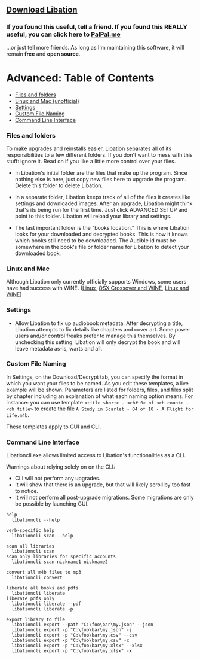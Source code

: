 ## [Download Libation](https://github.com/rmcrackan/Libation/releases/latest)

### If you found this useful, tell a friend. If you found this REALLY useful, you can click here to [PalPal.me](https://paypal.me/mcrackan?locale.x=en_us)
...or just tell more friends. As long as I'm maintaining this software, it will remain **free** and **open source**.



# Advanced: Table of Contents

- [Files and folders](#files-and-folders)
- [Linux and Mac (unofficial)](#linux-and-mac)
- [Settings](#settings)
- [Custom File Naming](#custom-file-naming)
- [Command Line Interface](#command-line-interface)



### Files and folders

To make upgrades and reinstalls easier, Libation separates all of its responsibilities to a few different folders. If you don't want to mess with this stuff: ignore it. Read on if you like a little more control over your files.

* In Libation's initial folder are the files that make up the program. Since nothing else is here, just copy new files here to upgrade the program. Delete this folder to delete Libation.

* In a separate folder, Libation keeps track of all of the files it creates like settings and downloaded images. After an upgrade, Libation might think that's its being run for the first time. Just click ADVANCED SETUP and point to this folder. Libation will reload your library and settings.

* The last important folder is the "books location." This is where Libation looks for your downloaded and decrypted books. This is how it knows which books still need to be downloaded. The Audible id must be somewhere in the book's file or folder name for Libation to detect your downloaded book.

### Linux and Mac

Although Libation only currently officially supports Windows, some users have had success with WINE. ([Linux](https://github.com/rmcrackan/Libation/issues/28#issuecomment-890594158), [OSX Crossover and WINE](https://github.com/rmcrackan/Libation/issues/150#issuecomment-1004918592), [Linux and WINE](https://github.com/rmcrackan/Libation/issues/28#issuecomment-1161111014))

### Settings

* Allow Libation to fix up audiobook metadata. After decrypting a title, Libation attempts to fix details like chapters and cover art. Some power users and/or control freaks prefer to manage this themselves. By unchecking this setting, Libation will only decrypt the book and will leave metadata as-is, warts and all.

### Custom File Naming

In Settings, on the Download/Decrypt tab, you can specify the format in which you want your files to be named. As you edit these templates, a live example will be shown. Parameters are listed for folders, files, and files split by chapter including an explanation of what each naming option means. For instance: you can use template `<title short> - <ch# 0> of <ch count> - <ch title>` to create the file `A Study in Scarlet - 04 of 10 - A Flight for Life.m4b`.

These templates apply to GUI and CLI.

### Command Line Interface

Libationcli.exe allows limited access to Libation's functionalities as a CLI.

Warnings about relying solely on on the CLI:
* CLI will not perform any upgrades.
* It will show that there is an upgrade, but that will likely scroll by too fast to notice.
* It will not perform all post-upgrade migrations. Some migrations are only be possible by launching GUI.

```
help
  libationcli --help
  
verb-specific help
  libationcli scan --help
  
scan all libraries
  libationcli scan
scan only libraries for specific accounts
  libationcli scan nickname1 nickname2
  
convert all m4b files to mp3
  libationcli convert
  
liberate all books and pdfs
  libationcli liberate
liberate pdfs only
  libationcli liberate --pdf
  libationcli liberate -p
  
export library to file
  libationcli export --path "C:\foo\bar\my.json" --json
  libationcli export -p "C:\foo\bar\my.json" -j
  libationcli export -p "C:\foo\bar\my.csv" --csv
  libationcli export -p "C:\foo\bar\my.csv" -c
  libationcli export -p "C:\foo\bar\my.xlsx" --xlsx
  libationcli export -p "C:\foo\bar\my.xlsx" -x
```
